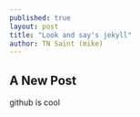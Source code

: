 ```yaml
---
published: true
layout: post
title: "Look and say's jekyll"
author: TN Saint (mike)
---
```


## A New Post
github is cool
